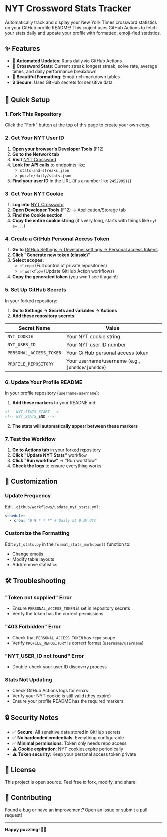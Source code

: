 # NYT Crossword Stats Tracker

Automatically track and display your New York Times crossword statistics on your GitHub profile README! This project uses GitHub Actions to fetch your stats daily and update your profile with formatted, emoji-fied statistics.

## ✨ Features

- 🔄 **Automated Updates**: Runs daily via GitHub Actions
- 🧩 **Crossword Stats**: Current streak, longest streak, solve rate, average times, and daily performance breakdown
- 🎨 **Beautiful Formatting**: Emoji-rich markdown tables
- 🔒 **Secure**: Uses GitHub secrets for sensitive data

## 🚀 Quick Setup

### 1. Fork This Repository

Click the "Fork" button at the top of this page to create your own copy.

### 2. Get Your NYT User ID

1. **Open your browser's Developer Tools** (F12)
2. **Go to the Network tab**
3. **Visit** [NYT Crossword](https://www.nytimes.com/crosswords)
4. **Look for API calls** to endpoints like:
   - `stats-and-streaks.json`
   - `puzzle/daily/stats.json`
5. **Find your user ID** in the URL (it's a number like `245290511`)

### 3. Get Your NYT Cookie

1. **Log into** [NYT Crossword](https://www.nytimes.com/crosswords)
2. **Open Developer Tools** (F12) → Application/Storage tab
3. **Find the Cookie section**
4. **Copy the entire cookie string** (it's very long, starts with things like `nyt-a=...`)

### 4. Create a GitHub Personal Access Token

1. **Go to** [GitHub Settings → Developer settings → Personal access tokens](https://github.com/settings/tokens)
2. **Click "Generate new token (classic)"**
3. **Select scopes:**
   - ✅ `repo` (Full control of private repositories)
   - ✅ `workflow` (Update GitHub Action workflows)
4. **Copy the generated token** (you won't see it again!)

### 5. Set Up GitHub Secrets

In your forked repository:

1. **Go to Settings → Secrets and variables → Actions**
2. **Add these repository secrets:**

| Secret Name             | Value                                            |
| ----------------------- | ------------------------------------------------ |
| `NYT_COOKIE`            | Your NYT cookie string                           |
| `NYT_USER_ID`           | Your NYT user ID number                          |
| `PERSONAL_ACCESS_TOKEN` | Your GitHub personal access token                |
| `PROFILE_REPOSITORY`    | Your username/username (e.g., `johndoe/johndoe`) |

### 6. Update Your Profile README

In your profile repository (`username/username`):

1. **Add these markers** to your README.md:

```markdown
<!-- NYT_STATS_START -->
<!-- NYT_STATS_END -->
```

2. **The stats will automatically appear between these markers**

### 7. Test the Workflow

1. **Go to Actions tab** in your forked repository
2. **Click "Update NYT Stats"** workflow
3. **Click "Run workflow"** → "Run workflow"
4. **Check the logs** to ensure everything works

## 🔧 Customization

### Update Frequency

Edit `.github/workflows/update_nyt_stats.yml`:

```yaml
schedule:
  - cron: "0 9 * * *" # Daily at 9 AM UTC
```

### Customize the Formatting

Edit `nyt_stats.py` in the `format_stats_markdown()` function to:

- Change emojis
- Modify table layouts
- Add/remove statistics

## 🛠️ Troubleshooting

### "Token not supplied" Error

- Ensure `PERSONAL_ACCESS_TOKEN` is set in repository secrets
- Verify the token has the correct permissions

### "403 Forbidden" Error

- Check that `PERSONAL_ACCESS_TOKEN` has `repo` scope
- Verify `PROFILE_REPOSITORY` is correct format (`username/username`)

### "NYT_USER_ID not found" Error

- Double-check your user ID discovery process

### Stats Not Updating

- Check GitHub Actions logs for errors
- Verify your NYT cookie is still valid (they expire)
- Ensure your profile README has the required markers

## 🔒 Security Notes

- ✅ **Secure**: All sensitive data stored in GitHub secrets
- ✅ **No hardcoded credentials**: Everything configurable
- ✅ **Minimal permissions**: Token only needs repo access
- ⚠️ **Cookie expiration**: NYT cookies expire periodically
- ⚠️ **Token security**: Keep your personal access token private

## 📝 License

This project is open source. Feel free to fork, modify, and share!

## 🤝 Contributing

Found a bug or have an improvement? Open an issue or submit a pull request!

---

**Happy puzzling! 🧩✨**
